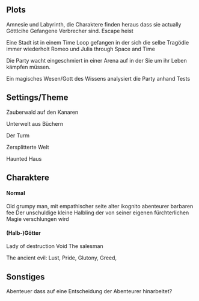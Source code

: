 
## Plots
Amnesie und Labyrinth, die Charaktere finden heraus dass sie actually Göttlcihe Gefangene Verbrecher sind. Escape heist

Eine Stadt ist in einem Time Loop gefangen in der sich die selbe Tragödie immer wiederholt
Romeo und Julia through Space and Time

Die Party wacht eingeschmiert in einer Arena auf in der Sie um ihr Leben kämpfen müssen.

Ein magisches Wesen/Gott des Wissens analysiert die Party anhand Tests

## Settings/Theme
Zauberwald auf den Kanaren

Unterwelt aus Büchern

Der Turm

Zersplitterte Welt

Haunted Haus
## Charaktere

#### Normal
Old grumpy man, mit empathischer seite
alter ikognito abenteurer
barbaren fee
Der unschuldige kleine Halbling der von seiner eigenen fürchterlichen Magie verschlungen wird

#### (Halb-)Götter
Lady of destruction
Void
The salesman

The ancient evil: Lust, Pride, Glutony, Greed, 


## Sonstiges
Abenteuer dass auf eine Entscheidung der Abenteurer hinarbeitet?
